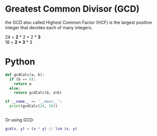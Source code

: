 # Greatest Common Divisor (GCD)

the GCD also called Highest Common Factor (HCF) is the largest positive integer that devides each of many integers.

24 = __2__ * 2 * 2 * __3__  
18 = __2 * 3__ * 3


# Python

```python
def gcdCalc(a, b):
  if (b == 0):
    return a
  else:
    return gcdCalc(b, a%b)

if __name__ == '__main__':
  print(gcdCalc(24, 36))
  
```

Or using GCD:

```matlab
gcd(x, y) = (x * y) // lcm (x, y)
```
